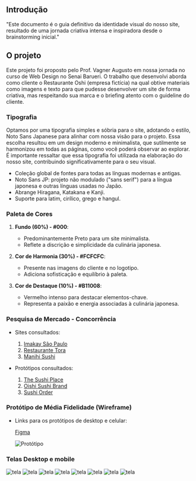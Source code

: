## Introdução

"Este documento é o guia definitivo da identidade visual do nosso site, resultado de uma jornada criativa intensa e inspiradora desde o brainstorming inicial."

## O projeto

Este projeto foi proposto pelo Prof. Vagner Augusto em nossa jornada no curso de Web Design no Senai Barueri. O trabalho que desenvolvi aborda como cliente o Restaurante Oshi (empresa fictícia) na qual obtive materiais como imagens e texto para que pudesse desenvolver um site de forma criativa, mas respeitando sua marca e o briefing atento com o guideline do cliente.

### Tipografia

 Optamos por uma tipografia simples e sóbria para o site, adotando o estilo, Noto Sans Japanese para alinhar com nossa visão para o projeto. Essa escolha resultou em um design moderno e minimalista, que sutilmente se harmonizou em todas as páginas, como você poderá observar ao explorar. É importante ressaltar que essa tipografia foi utilizada na elaboração do nosso site, contribuindo significativamente para o seu visual. 

- Coleção global de fontes para todas as línguas modernas e antigas.
- Noto Sans JP: projeto não modulado ("sans serif") para a língua japonesa e outras línguas usadas no Japão.
- Abrange Hiragana, Katakana e Kanji.
- Suporte para latim, cirílico, grego e hangul.

### Paleta de Cores

1. **Fundo (60%) - #000**:
   - Predominantemente Preto para um site minimalista.
   - Reflete a discrição e simplicidade da culinária japonesa.

2. **Cor de Harmonia (30%) - #FCFCFC**:
   - Presente nas imagens do cliente e no logotipo.
   - Adiciona sofisticação e equilíbrio à paleta.

3. **Cor de Destaque (10%) - #B11008**:
   - Vermelho intenso para destacar elementos-chave.
   - Representa a paixão e energia associadas à culinária japonesa.

### Pesquisa de Mercado - Concorrência

- Sites consultados:

	1. [Imakay São Paulo](https://imakaysaopaulo.com)
	2. [Restaurante Tora](http://restaurantetora.com.br)
	3. [Manihi Sushi](https://www.manihisushi.com.br)

- Protótipos consultados:

	1. [The Sushi Place](https://www.figma.com/community/file/995298040523863309/the-sushi-place)
	2. [Oishi Sushi Brand](https://www.figma.com/community/file/988250181037245742/oishi-sushi-brand)
	3. [Sushi Order](https://www.figma.com/community/file/1258402836124603298/sushi-order)

### Protótipo de Média Fidelidade (Wireframe)
- Links para os protótipos de desktop e celular:

	[Figma](https://www.figma.com/file/mFnjER3fXHxdXCzv10HZ53/Oishi?type=design&node-id=0%3A1&mode=design&t=NKQA7PE37feqCPFD-1)

	![Protótipo](/src/images/prototipo.png)

### Telas Desktop e mobile 

![tela](/src/images/desktop/home1.jpg)
![tela](/src/images/desktop/home2.jpg)
![tela](/src/images/desktop/menu3.jpg)
![tela](/src/images/desktop/ambiente1.jpg)
![tela](/src/images/desktop/cardapio1.jpg)
![tela](/src/images/desktop/localizacao1.jpg)
![tela](/src/images/desktop/reserva1.jpg)
![tela](/src/images/desktop/sobre1.jpg)



	
